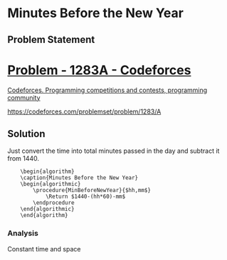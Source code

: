 # Minutes Before the New Year
## Problem Statement
<div class="rich-link-card-container"><a class="rich-link-card" href="https://codeforces.com/problemset/problem/1283/A" target="_blank">
	<div class="rich-link-image-container">
		<div class="rich-link-image" style="background-image: url('./codeforces.png')">
	</div>
	</div>
	<div class="rich-link-card-text">
		<h1 class="rich-link-card-title">Problem - 1283A - Codeforces</h1>
		<p class="rich-link-card-description">
		Codeforces. Programming competitions and contests, programming community
		</p>
		<p class="rich-link-href">
		https://codeforces.com/problemset/problem/1283/A
		</p>
	</div>
</a></div>

## Solution
Just convert the time into total minutes passed in the day and subtract it from $1440$.
```pseudo
	\begin{algorithm}
	\caption{Minutes Before the New Year}
	\begin{algorithmic}
		\procedure{MinBeforeNewYear}{$hh,mm$}
			\Return $1440-(hh*60)-mm$
		\endprocedure
	\end{algorithmic}
	\end{algorithm}
```
### Analysis
Constant time and space
